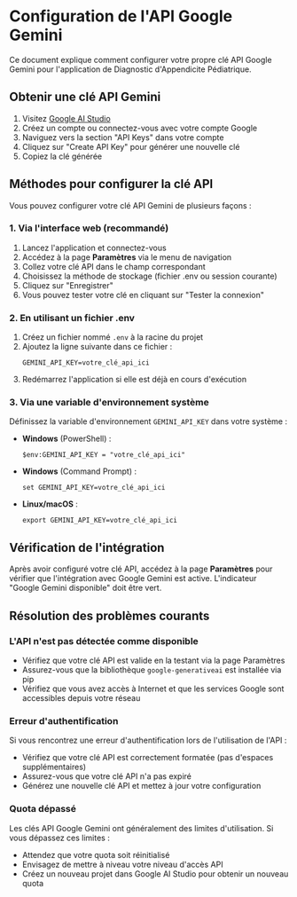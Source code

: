 # Configuration de l'API Google Gemini

Ce document explique comment configurer votre propre clé API Google Gemini pour l'application de Diagnostic d'Appendicite Pédiatrique.

## Obtenir une clé API Gemini

1. Visitez [Google AI Studio](https://ai.google.dev/)
2. Créez un compte ou connectez-vous avec votre compte Google
3. Naviguez vers la section "API Keys" dans votre compte
4. Cliquez sur "Create API Key" pour générer une nouvelle clé
5. Copiez la clé générée

## Méthodes pour configurer la clé API

Vous pouvez configurer votre clé API Gemini de plusieurs façons :

### 1. Via l'interface web (recommandé)

1. Lancez l'application et connectez-vous
2. Accédez à la page **Paramètres** via le menu de navigation
3. Collez votre clé API dans le champ correspondant
4. Choisissez la méthode de stockage (fichier .env ou session courante)
5. Cliquez sur "Enregistrer"
6. Vous pouvez tester votre clé en cliquant sur "Tester la connexion"

### 2. En utilisant un fichier .env

1. Créez un fichier nommé `.env` à la racine du projet
2. Ajoutez la ligne suivante dans ce fichier :
   ```
   GEMINI_API_KEY=votre_clé_api_ici
   ```
3. Redémarrez l'application si elle est déjà en cours d'exécution

### 3. Via une variable d'environnement système

Définissez la variable d'environnement `GEMINI_API_KEY` dans votre système :

- **Windows** (PowerShell) :
  ```
  $env:GEMINI_API_KEY = "votre_clé_api_ici"
  ```

- **Windows** (Command Prompt) :
  ```
  set GEMINI_API_KEY=votre_clé_api_ici
  ```

- **Linux/macOS** :
  ```
  export GEMINI_API_KEY=votre_clé_api_ici
  ```

## Vérification de l'intégration

Après avoir configuré votre clé API, accédez à la page **Paramètres** pour vérifier que l'intégration avec Google Gemini est active. L'indicateur "Google Gemini disponible" doit être vert.

## Résolution des problèmes courants

### L'API n'est pas détectée comme disponible

- Vérifiez que votre clé API est valide en la testant via la page Paramètres
- Assurez-vous que la bibliothèque `google-generativeai` est installée via pip
- Vérifiez que vous avez accès à Internet et que les services Google sont accessibles depuis votre réseau

### Erreur d'authentification

Si vous rencontrez une erreur d'authentification lors de l'utilisation de l'API :
- Vérifiez que votre clé API est correctement formatée (pas d'espaces supplémentaires)
- Assurez-vous que votre clé API n'a pas expiré
- Générez une nouvelle clé API et mettez à jour votre configuration

### Quota dépassé

Les clés API Google Gemini ont généralement des limites d'utilisation. Si vous dépassez ces limites :
- Attendez que votre quota soit réinitialisé
- Envisagez de mettre à niveau votre niveau d'accès API
- Créez un nouveau projet dans Google AI Studio pour obtenir un nouveau quota
